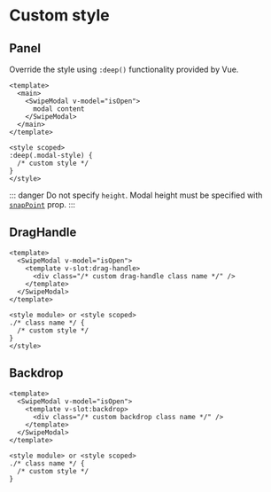 # Custom style

## Panel
Override the style using `:deep()` functionality provided by Vue.

```vue{10-12}
<template>
  <main>
    <SwipeModal v-model="isOpen">
      modal content
    </SwipeModal>
  </main>
</template>

<style scoped>
:deep(.modal-style) {
  /* custom style */
}
</style>
```
::: danger
Do not specify `height`.
Modal height must be specified with [`snapPoint`](/documents/properties.html#snappoint) prop.
:::

## DragHandle
```vue{3-5}
<template>
  <SwipeModal v-model="isOpen">
    <template v-slot:drag-handle>
      <div class="/* custom drag-handle class name */" />
    </template>
  </SwipeModal>
</template>

<style module> or <style scoped>
./* class name */ {
  /* custom style */
}
</style>
```

## Backdrop
```vue{3-5}
<template>
  <SwipeModal v-model="isOpen">
    <template v-slot:backdrop>
      <div class="/* custom backdrop class name */" />
    </template>
  </SwipeModal>
</template>

<style module> or <style scoped>
./* class name */ {
  /* custom style */
}
```